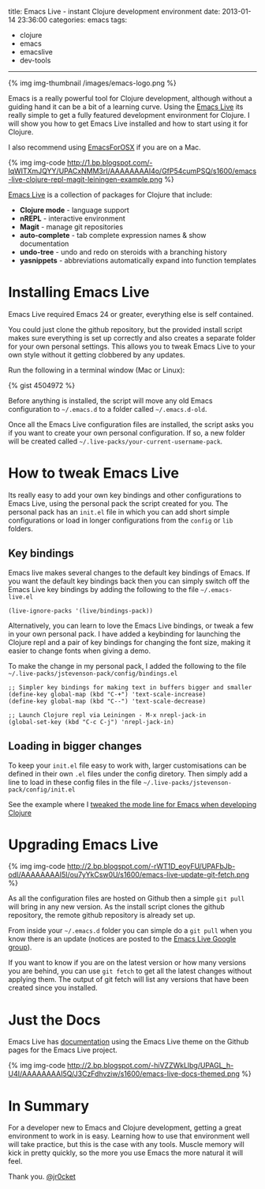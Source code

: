title: Emacs Live - instant Clojure development environment
date: 2013-01-14 23:36:00
categories: emacs
tags: 
- clojure
- emacs
- emacslive
- dev-tools
---

{% img img-thumbnail /images/emacs-logo.png %}

Emacs is a really powerful tool for Clojure development, although without a guiding hand it can be a bit of a learning curve.  Using the [Emacs Live](https://github.com/overtone/emacs-live) its really simple to get a fully featured development environment for Clojure.  I will show you how to get Emacs Live installed and how to start using it for Clojure.

<!-- more -->
  I also recommend using [EmacsForOSX](http://emacsformacosx.com/) if you are on a Mac.

{% img img-code http://1.bp.blogspot.com/-lqWITXmJQYY/UPACxNMM3rI/AAAAAAAAI4o/GfP54cumPSQ/s1600/emacs-live-clojure-repl-magit-leiningen-example.png %} 

[Emacs Live](https://github.com/overtone/emacs-live) is a collection of packages for Clojure that include: 

* **Clojure mode** - language support 
* **nREPL** - interactive environment
* **Magit** - manage git repositories 
* **auto-complete** - tab complete expression names &amp; show documentation
* **undo-tree** - undo and redo on steroids with a branching history
* **yasnippets** - abbreviations automatically expand into function templates

# Installing Emacs Live

Emacs Live required Emacs 24 or greater, everything else is self contained.

You could just clone the github repository, but the provided install script makes sure everything is set up correctly and also creates a separate folder for your own personal settings.  This allows you to tweak Emacs Live to your own style without it getting clobbered by any updates.

Run the following in a terminal window (Mac or Linux):

{% gist 4504972 %}

Before anything is installed, the script will move any old Emacs configuration to `~/.emacs.d` to a folder called `~/.emacs.d-old`.

Once all the Emacs Live configuration files are installed, the script asks you if you want to create your own personal configuration.  If so, a new folder will be created called
`~/.live-packs/your-current-username-pack`.

# How to tweak Emacs Live

Its really easy to add your own key bindings and other configurations to Emacs Live, using the personal pack the script created for you.  The personal pack has an `init.el` file in which you can add short simple configurations or load in longer configurations from the `config` or `lib` folders.

## Key bindings
Emacs live makes several changes to the default key bindings of Emacs.  If you want the default  key bindings back then you can simply switch off the Emacs Live key bindings by adding the following to the file `~/.emacs-live.el`

    (live-ignore-packs '(live/bindings-pack))

Alternatively, you can learn to love the Emacs Live bindings, or tweak a few in your own personal pack.  I have added a keybinding for launching the Clojure repl and a pair of key bindings for changing the font size, making it easier to change fonts when giving a demo.

To make the change in my personal pack, I added the following to the file `~/.live-packs/jstevenson-pack/config/bindings.el`

```
;; Simpler key bindings for making text in buffers bigger and smaller
(define-key global-map (kbd "C-+") 'text-scale-increase)
(define-key global-map (kbd "C--") 'text-scale-decrease)

;; Launch Clojure repl via Leiningen - M-x nrepl-jack-in
(global-set-key (kbd "C-c C-j") 'nrepl-jack-in)
```

## Loading in bigger changes

To keep your `init.el` file easy to work with, larger customisations can be defined in their own `.el` files under the config diretory.  Then simply add a line to load in these config files in the file  `~/.live-packs/jstevenson-pack/config/init.el`

See the example where I [tweaked the mode line for Emacs when developing Clojure](http://jr0cket.co.uk/2013/01/tweeking-emacs-modeline-for-clojure.html)

# Upgrading Emacs Live

{% img img-code http://2.bp.blogspot.com/-rWT1D_eoyFU/UPAFbJb-odI/AAAAAAAAI5I/ou7yYkCsw0U/s1600/emacs-live-update-git-fetch.png %} 

As all the configuration files are hosted on Github then a simple `git pull` will bring in any new version.  As the install script clones the github repository, the remote github repository is already set up.

From inside your `~/.emacs.d` folder you can simple do a `git pull` when you know there is an update (notices are posted to the [Emacs Live Google group](https://groups.google.com/forum/?fromgroups=#!topic/emacs-live/)).

If you want to know if you are on the latest version or how many versions you are behind, you can use `git fetch` to get all the latest changes without applying them.  The output of git fetch will list any versions that have been created since you installed.

# Just the Docs

Emacs Live has [documentation](http://overtone.github.com/emacs-live/documentation.html) using the Emacs Live theme on the Github pages for the Emacs Live project.

{% img img-code http://2.bp.blogspot.com/-hiVZZWkLlbg/UPAGL_h-U4I/AAAAAAAAI5Q/J3CzFdhvziw/s1600/emacs-live-docs-themed.png %}

# In Summary

For a developer new to Emacs and Clojure development, getting a great environment to work in is easy.  Learning how to use that environment well will take practice, but this is the case with any tools.  Muscle memory will kick in pretty quickly, so the more you use Emacs the more natural it will feel. 

Thank you.
[@jr0cket](https://twitter.com/jr0cket)
